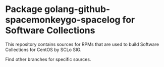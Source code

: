 # Package golang-github-spacemonkeygo-spacelog for Software Collections

This repository contains sources for RPMs that are used
to build Software Collections for CentOS by SCLo SIG.

Find other branches for specific sources.

